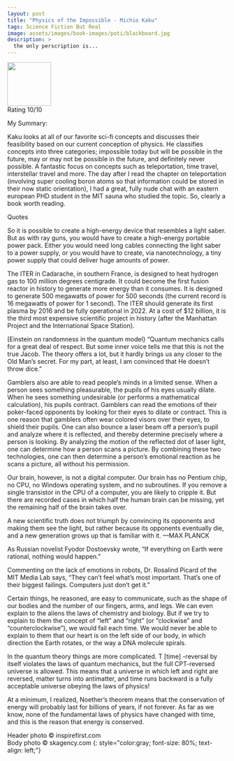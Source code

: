 ```yaml
---
layout: post
title: "Physics of the Impossible - Michio Kaku"
tags: Science Fiction But Real
image: assets/images/book-images/poti/blackboard.jpg
description: >
  the only perscription is...
---
```

<img src="http://skagency.com/wordpress2013/wp-content/uploads/2013/10/PaperbackCover-1.15-copy.png" width="100">
<br>
Rating 10/10

My Summary:

Kaku looks at all of our favorite sci-fi concepts and discusses their feasibility based on our current conception of physics. He classifies concepts into three categories; impossible today but will be possible in the future, may or may not be possible in the future, and definitely never possible. A fantastic focus on concepts such as teleportation, time travel, interstellar travel and more. The day after I read the chapter on teleportation (involving super cooling boron atoms so that information could be stored in their now static orientation), I had a great, fully nude chat with an eastern european PHD student in the MIT sauna who studied the topic. So, clearly a book worth reading.

Quotes

So it is possible to create a high-energy device that resembles a light saber. But as with ray guns, you would have to create a high-energy portable power pack. Either you would need long cables connecting the light saber to a power supply, or you would have to create, via nanotechnology, a tiny power supply that could deliver huge amounts of power.

The ITER in Cadarache, in southern France, is designed to heat hydrogen gas to 100 million degrees centigrade. It could become the first fusion reactor in history to generate more energy than it consumes. It is designed to generate 500 megawatts of power for 500 seconds (the current record is 16 megawatts of power for 1 second). The ITER should generate its first plasma by 2016 and be fully operational in 2022. At a cost of $12 billion, it is the third most expensive scientific project in history (after the Manhattan Project and the International Space Station).

[Einstein on randomness in the quantum model} “Quantum mechanics calls for a great deal of respect. But some inner voice tells me that this is not the true Jacob. The theory offers a lot, but it hardly brings us any closer to the Old Man’s secret. For my part, at least, I am convinced that He doesn’t throw dice.”

Gamblers also are able to read people’s minds in a limited sense. When a person sees something pleasurable, the pupils of his eyes usually dilate. When he sees something undesirable (or performs a mathematical calculation), his pupils contract. Gamblers can read the emotions of their poker-faced opponents by looking for their eyes to dilate or contract. This is one reason that gamblers often wear colored visors over their eyes, to shield their pupils. One can also bounce a laser beam off a person’s pupil and analyze where it is reflected, and thereby determine precisely where a person is looking. By analyzing the motion of the reflected dot of laser light, one can determine how a person scans a picture. By combining these two technologies, one can then determine a person’s emotional reaction as he scans a picture, all without his permission.

Our brain, however, is not a digital computer. Our brain has no Pentium chip, no CPU, no Windows operating system, and no subroutines. If you remove a single transistor in the CPU of a computer, you are likely to cripple it. But there are recorded cases in which half the human brain can be missing, yet the remaining half of the brain takes over.

A new scientific truth does not triumph by convincing its opponents and making them see the light, but rather because its opponents eventually die, and a new generation grows up that is familiar with it. —MAX PLANCK

As Russian novelist Fyodor Dostoevsky wrote, “If everything on Earth were rational, nothing would happen.”

Commenting on the lack of emotions in robots, Dr. Rosalind Picard of the MIT Media Lab says, “They can’t feel what’s most important. That’s one of their biggest failings. Computers just don’t get it.”

Certain things, he reasoned, are easy to communicate, such as the shape of our bodies and the number of our fingers, arms, and legs. We can even explain to the aliens the laws of chemistry and biology. But if we try to explain to them the concept of “left” and “right” (or “clockwise” and “counterclockwise”), we would fail each time. We would never be able to explain to them that our heart is on the left side of our body, in which direction the Earth rotates, or the way a DNA molecule spirals.

In the quantum theory things are more complicated. T [time] -reversal by itself violates the laws of quantum mechanics, but the full CPT-reversed universe is allowed. This means that a universe in which left and right are reversed, matter turns into antimatter, and time runs backward is a fully acceptable universe obeying the laws of physics!

At a minimum, I realized, Noether’s theorem means that the conservation of energy will probably last for billions of years, if not forever. As far as we know, none of the fundamental laws of physics have changed with time, and this is the reason that energy is conserved.

Header photo &copy; inspirefirst.com<br>
Body photo &copy; skagency.com
{: style="color:gray; font-size: 80%; text-align: left;"}